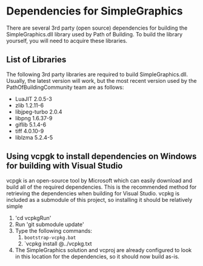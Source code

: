 # Dependencies for SimpleGraphics

There are several 3rd party (open source) dependencies for building the SimpleGraphics.dll library used by Path of Building. To build the library yourself, you will need to acquire these libraries.

## List of Libraries

The following 3rd party libraries are required to build SimpleGraphics.dll. Usually, the latest version will work, but the most recent version used by the PathOfBuildingCommunity team are as follows:
* LuaJIT 2.0.5-3
* zlib 1.2.11-6
* libjpeg-turbo 2.0.4
* libpng 1.6.37-9
* giflib 5.1.4-6
* tiff 4.0.10-9
* liblzma 5.2.4-5

## Using vcpgk to install dependencies on Windows for building with Visual Studio

vcpgk is an open-source tool by Microsoft which can easily download and build all of the required dependencies. This is the recommended method for retrieving the dependencies when building for Visual Studio.
vcpkg is included as a submodule of this project, so installing it should be relatively simple
1) 'cd vcpkgRun'
2) Run 'git submodule update'
3) Type the following commands:
   1) `bootstrap-vcpkg.bat`
   2) `vcpkg install @../vcpkg.txt
4) The SimpleGraphics solution and vcproj are already configured to look in this location for the dependencies, so it should now build as-is.